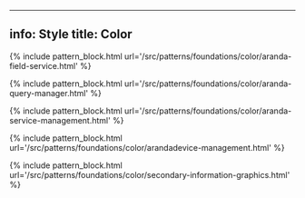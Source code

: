 ---
info: Style
title: Color
------

{% include pattern_block.html url='/src/patterns/foundations/color/aranda-field-service.html' %}

{% include pattern_block.html url='/src/patterns/foundations/color/aranda-query-manager.html' %}

{% include pattern_block.html url='/src/patterns/foundations/color/aranda-service-management.html' %}

{% include pattern_block.html url='/src/patterns/foundations/color/arandadevice-management.html' %}

{% include pattern_block.html url='/src/patterns/foundations/color/secondary-information-graphics.html' %}
